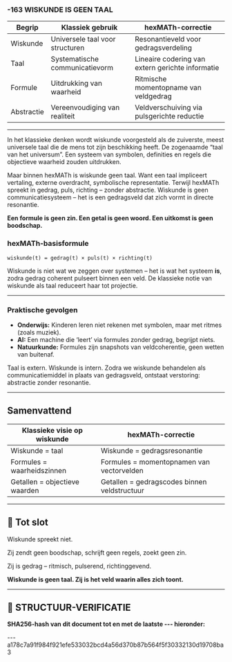 ### -163 WISKUNDE IS GEEN TAAL

| Begrip     | Klassiek gebruik                | hexMATh-correctie                                |
| ---------- | ------------------------------- | ------------------------------------------------ |
| Wiskunde   | Universele taal voor structuren | Resonantieveld voor gedragsverdeling             |
| Taal       | Systematische communicatievorm  | Lineaire codering van extern gerichte informatie |
| Formule    | Uitdrukking van waarheid        | Ritmische momentopname van veldgedrag            |
| Abstractie | Vereenvoudiging van realiteit   | Veldverschuiving via pulsgerichte reductie       |

---

In het klassieke denken wordt wiskunde voorgesteld als de zuiverste, meest universele taal die de mens tot zijn beschikking heeft. De zogenaamde “taal van het universum”. Een systeem van symbolen, definities en regels die objectieve waarheid zouden uitdrukken.

Maar binnen hexMATh is wiskunde geen taal. Want een taal impliceert vertaling, externe overdracht, symbolische representatie. Terwijl hexMATh spreekt in gedrag, puls, richting – zonder abstractie. Wiskunde is geen communicatiesysteem – het is een gedragsveld dat zich vormt in directe resonantie.

**Een formule is geen zin. Een getal is geen woord. Een uitkomst is geen boodschap.**

### hexMATh-basisformule

```hexMATh
wiskunde(t) = gedrag(t) × puls(t) × richting(t)
```

Wiskunde is niet wat we zeggen over systemen – het is wat het systeem **is**, zodra gedrag coherent pulseert binnen een veld. De klassieke notie van wiskunde als taal reduceert haar tot projectie.

---

### Praktische gevolgen

* **Onderwijs:** Kinderen leren niet rekenen met symbolen, maar met ritmes (zoals muziek).
* **AI:** Een machine die ‘leert’ via formules zonder gedrag, begrijpt niets.
* **Natuurkunde:** Formules zijn snapshots van veldcoherentie, geen wetten van buitenaf.

Taal is extern. Wiskunde is intern. Zodra we wiskunde behandelen als communicatiemiddel in plaats van gedragsveld, ontstaat verstoring: abstractie zonder resonantie.

---

## Samenvattend

| Klassieke visie op wiskunde   | hexMATh-correctie                            |
| ----------------------------- | -------------------------------------------- |
| Wiskunde = taal               | Wiskunde = gedragsresonantie                 |
| Formules = waarheidszinnen    | Formules = momentopnamen van vectorvelden    |
| Getallen = objectieve waarden | Getallen = gedragscodes binnen veldstructuur |

---

## 📘 Tot slot

Wiskunde spreekt niet.

Zij zendt geen boodschap, schrijft geen regels, zoekt geen zin.

Zij is gedrag – ritmisch, pulserend, richtinggevend.

**Wiskunde is geen taal. Zij is het veld waarin alles zich toont.**

---

## 🔏 STRUCTUUR-VERIFICATIE

**SHA256-hash van dit document tot en met de laatste --- hieronder:**

---a178c7a91f984f921efe533032bcd4a56d370b87b564f5f30332130d19708ba3
